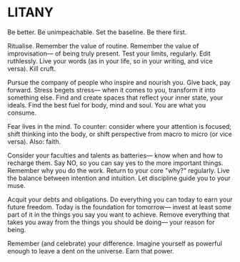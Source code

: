 # LITANY 

Be better. Be unimpeachable. Set the baseline. Be there first. 

Ritualise. Remember the value of routine. Remember the value of improvisation— of being truly present. Test your limits, regularly. Edit ruthlessly. Live your words (as in your life, so in your writing, and vice versa). Kill cruft. 

Pursue the company of people who inspire and nourish you. Give back, pay forward. Stress begets stress— when it comes to you, transform it into something else. Find and create spaces that reflect your inner state, your ideals. Find the best fuel for body, mind and soul. You are what you consume. 

Fear lives in the mind. To counter: consider where your attention is focused; shift thinking into the body, or shift perspective from macro to micro (or vice versa). Also: faith. 

Consider your faculties and talents as batteries— know when and how to recharge them. Say NO, so you can say yes to the more important things. Remember why you do the work. Return to your core "why?" regularly. Live the balance between intention and intuition. Let discipline guide you to your muse. 

Acquit your debts and obligations. Do everything you can today to earn your future freedom. Today is the foundation for tomorrow— invest at least some part of it in the things you say you want to achieve. Remove everything that takes you away from the things you should be doing— your reason for being. 

Remember (and celebrate) your difference. Imagine yourself as powerful enough to leave a dent on the universe. Earn that power.  